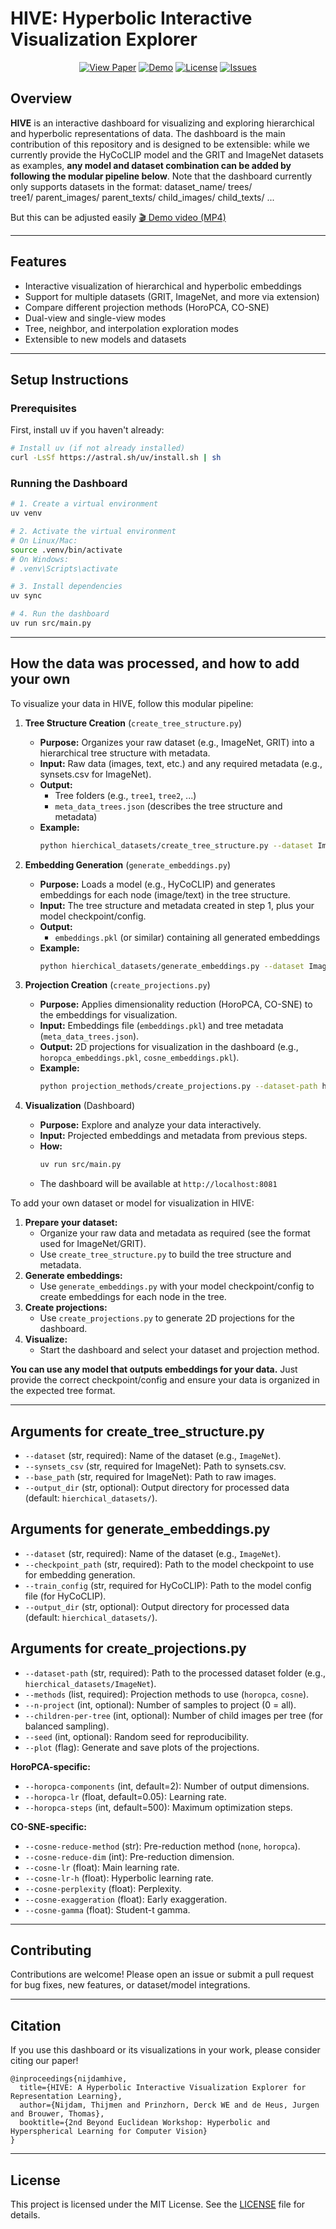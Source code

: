 # HIVE: Hyperbolic Interactive Visualization Explorer

<p align="center">
  <a href="https://openreview.net/pdf?id=D9LlujFg7d" target="_blank"><img src="https://img.shields.io/badge/View%20Paper-OpenReview-blue" alt="View Paper"></a>
  <a href="./HIVE_demo.mp4"><img src="https://img.shields.io/badge/Demo-Video-green" alt="Demo"></a>
  <a href="LICENSE"><img src="https://img.shields.io/badge/License-MIT-lightgrey.svg" alt="License"></a>
  <a href="https://github.com/thijmennijdam/HIVE/issues"><img src="https://img.shields.io/badge/Issues-Report%20Issue-red" alt="Issues"></a>
</p>


## Overview

**HIVE** is an interactive dashboard for visualizing and exploring hierarchical and hyperbolic representations of data. The dashboard is the main contribution of this repository and is designed to be extensible: while we currently provide the HyCoCLIP model and the GRIT and ImageNet datasets as examples, **any model and dataset combination can be added by following the modular pipeline below**. Note that the dashboard currently only supports datasets in the format:
dataset_name/
    trees/  
        tree1/ 
            parent_images/
            parent_texts/
            child_images/
            child_texts/
        ...

But this can be adjusted easily
[🎬 Demo video (MP4)](https://raw.githubusercontent.com/thijmennijdam/HIVE/main/HIVE_demo.mp4)


---

## Features
- Interactive visualization of hierarchical and hyperbolic embeddings
- Support for multiple datasets (GRIT, ImageNet, and more via extension)
- Compare different projection methods (HoroPCA, CO-SNE)
- Dual-view and single-view modes
- Tree, neighbor, and interpolation exploration modes
- Extensible to new models and datasets

---

## Setup Instructions

### Prerequisites
First, install uv if you haven't already:
```bash
# Install uv (if not already installed)
curl -LsSf https://astral.sh/uv/install.sh | sh
```

### Running the Dashboard

```bash
# 1. Create a virtual environment
uv venv

# 2. Activate the virtual environment
# On Linux/Mac:
source .venv/bin/activate
# On Windows:
# .venv\Scripts\activate

# 3. Install dependencies
uv sync

# 4. Run the dashboard
uv run src/main.py
```

---

## How the data was processed, and how to add your own

To visualize your data in HIVE, follow this modular pipeline:

1. **Tree Structure Creation** (`create_tree_structure.py`)
   - **Purpose:** Organizes your raw dataset (e.g., ImageNet, GRIT) into a hierarchical tree structure with metadata.
   - **Input:** Raw data (images, text, etc.) and any required metadata (e.g., synsets.csv for ImageNet).
   - **Output:**
     - Tree folders (e.g., `tree1`, `tree2`, ...)
     - `meta_data_trees.json` (describes the tree structure and metadata)
   - **Example:**
     ```bash
     python hierchical_datasets/create_tree_structure.py --dataset ImageNet --synsets_csv <PATH_TO_SYNSETS_CSV> --base_path <PATH_TO_RAW_IMAGES> --output_dir hierchical_datasets
     ```

2. **Embedding Generation** (`generate_embeddings.py`)
   - **Purpose:** Loads a model (e.g., HyCoCLIP) and generates embeddings for each node (image/text) in the tree structure.
   - **Input:** The tree structure and metadata created in step 1, plus your model checkpoint/config.
   - **Output:**
     - `embeddings.pkl` (or similar) containing all generated embeddings
   - **Example:**
     ```bash
     python hierchical_datasets/generate_embeddings.py --dataset ImageNet --checkpoint_path <MODEL_CHECKPOINT> --train_config <CONFIG_PATH> --output_dir hierchical_datasets
     ```

3. **Projection Creation** (`create_projections.py`)
   - **Purpose:** Applies dimensionality reduction (HoroPCA, CO-SNE) to the embeddings for visualization.
   - **Input:** Embeddings file (`embeddings.pkl`) and tree metadata (`meta_data_trees.json`).
   - **Output:** 2D projections for visualization in the dashboard (e.g., `horopca_embeddings.pkl`, `cosne_embeddings.pkl`).
   - **Example:**
     ```bash
     python projection_methods/create_projections.py --dataset-path hierchical_datasets/ImageNet --methods horopca cosne
     ```

4. **Visualization** (Dashboard)
   - **Purpose:** Explore and analyze your data interactively.
   - **Input:** Projected embeddings and metadata from previous steps.
   - **How:**
     ```bash
     uv run src/main.py
     ```
   - The dashboard will be available at `http://localhost:8081`


To add your own dataset or model for visualization in HIVE:

1. **Prepare your dataset:**
   - Organize your raw data and metadata as required (see the format used for ImageNet/GRIT).
   - Use `create_tree_structure.py` to build the tree structure and metadata.
2. **Generate embeddings:**
   - Use `generate_embeddings.py` with your model checkpoint/config to create embeddings for each node in the tree.
3. **Create projections:**
   - Use `create_projections.py` to generate 2D projections for the dashboard.
4. **Visualize:**
   - Start the dashboard and select your dataset and projection method.

**You can use any model that outputs embeddings for your data.** Just provide the correct checkpoint/config and ensure your data is organized in the expected tree format.

---

## Arguments for create_tree_structure.py
- `--dataset` (str, required): Name of the dataset (e.g., `ImageNet`).
- `--synsets_csv` (str, required for ImageNet): Path to synsets.csv.
- `--base_path` (str, required for ImageNet): Path to raw images.
- `--output_dir` (str, optional): Output directory for processed data (default: `hierchical_datasets/`).

## Arguments for generate_embeddings.py
- `--dataset` (str, required): Name of the dataset (e.g., `ImageNet`).
- `--checkpoint_path` (str, required): Path to the model checkpoint to use for embedding generation.
- `--train_config` (str, required for HyCoCLIP): Path to the model config file (for HyCoCLIP).
- `--output_dir` (str, optional): Output directory for processed data (default: `hierchical_datasets/`).

## Arguments for create_projections.py
- `--dataset-path` (str, required): Path to the processed dataset folder (e.g., `hierchical_datasets/ImageNet`).
- `--methods` (list, required): Projection methods to use (`horopca`, `cosne`).
- `--n-project` (int, optional): Number of samples to project (0 = all).
- `--children-per-tree` (int, optional): Number of child images per tree (for balanced sampling).
- `--seed` (int, optional): Random seed for reproducibility.
- `--plot` (flag): Generate and save plots of the projections.

**HoroPCA-specific:**
- `--horopca-components` (int, default=2): Number of output dimensions.
- `--horopca-lr` (float, default=0.05): Learning rate.
- `--horopca-steps` (int, default=500): Maximum optimization steps.

**CO-SNE-specific:**
- `--cosne-reduce-method` (str): Pre-reduction method (`none`, `horopca`).
- `--cosne-reduce-dim` (int): Pre-reduction dimension.
- `--cosne-lr` (float): Main learning rate.
- `--cosne-lr-h` (float): Hyperbolic learning rate.
- `--cosne-perplexity` (float): Perplexity.
- `--cosne-exaggeration` (float): Early exaggeration.
- `--cosne-gamma` (float): Student-t gamma.

---

## Contributing
Contributions are welcome! Please open an issue or submit a pull request for bug fixes, new features, or dataset/model integrations.

---

## Citation
If you use this dashboard or its visualizations in your work, please consider citing our paper!

```
@inproceedings{nijdamhive,
  title={HIVE: A Hyperbolic Interactive Visualization Explorer for Representation Learning},
  author={Nijdam, Thijmen and Prinzhorn, Derck WE and de Heus, Jurgen and Brouwer, Thomas},
  booktitle={2nd Beyond Euclidean Workshop: Hyperbolic and Hyperspherical Learning for Computer Vision}
}
```

---

## License
This project is licensed under the MIT License. See the [LICENSE](LICENSE) file for details.
